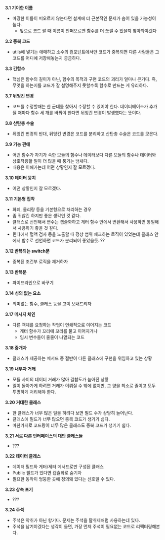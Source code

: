 **3.1 기이한 이름**
- 마땅한 이름이 떠오르지 않는다면 설계에 더 근본적인 문제가 숨어 있을 가능성이 높다.
    - 앞으로 코드 짤 때 이름이 안떠오르면 함수를 더 쪼갤 수 있을지 찾아봐야겠다

**3.2 중복 코드**
- utils에 넣기는 애매하고 소수의 컴포넌트에서만 코드가 중복되면 다른 사람들은 그 코드를 어디에 저장해놓는지 궁금하다.

**3.3 긴함수**
- 핵심은 함수의 길이가 아닌, 함수의 목적과 구현 코드의 괴리가 얼마나 큰가다. 즉, 무엇을 하는지를 코드가 잘 설명해주지 못할수록 함수로 만드는 게 유리하다.

**3.7 뒤엉킨 변경**
- 코드를 수정할때는 한 군데를 찾아서 수정할 수 있어야 한다. 데이터베이스가 추가될 때마다 함수 세 개를 바꿔야 한다면 뒤엉킨 변경이 발생했다는 뜻이다.

**3.8 산탄총 수술**
- 뒤엉킨 변경의 반대, 뒤엉킨 변경은 코드를 분리하고 산탄총 수술은 코드를 모은다.

**3.9 기능 편애**
- 어떤 함수가 자기가 속한 모듈의 함수나 데이터보다 다른 모듈의 함수나 데이터와 상호작용할 일이 더 많을 때 풍기는 냄새다.
- 내용은 이해가는데 어떤 상황인지 잘 모르겠다.

**3.10 데이터 뭉치**
- 어떤 상황인지 잘 모르겠다.

**3.11 기본형 집착**
- 화폐, 물리량 등을 기본형으로 처리하는 경우
- 좀 귀찮긴 하지만 좋은 생각인 것 같다.
- 클래스로 선언해서 변수는 캡슐화하고 게터 함수 안에서 변환해서 사용하면 통일해서 사용하기 좋을 것 같다.
- 린다에서 혈액 검사 등을 노출할 때 정상 범위 체크하는 로직이 있었는데 클래스 안에서 함수로 선언하면 코드가 분리되어 좋았을듯..??

**3.12 반복되는 switch문**
- 중복된 조건부 로직을 제거하자

**3.13 반복문**
- 파이프라인으로 바꾸기

**3.14 성의 없는 요소**
- 의미없는 함수, 클래스 등을 고이 보내드리자

**3.17 메시지 체인**
- 다른 객체를 요청하는 작업이 연쇄적으로 이어지는 코드
    - 게터 함수가 꼬리에 꼬리를 물고 이어지거나
    - 임시 변수들이 줄줄이 나열되는 코드

**3.18 중개자**
- 클래스가 제공하는 메서드 중 절반이 다른 클래스에 구현을 위임하고 있는 상황

**3.19 내부자 거래**
- 모듈 사이의 데이터 거래가 많아 결합도가 높아진 상황
- 일이 돌아가게 하려면 거래가 이뤄질 수 밖에 없지만, 그 양을 최소로 줄이고 모두 투명하게 처리해야 한다.


**3.20 거대한 클래스**
- 한 클래스가 너무 많은 일을 하려다 보면 필드 수가 상당히 늘어난다.
- 클래스에 필드가 너무 많으면 중복 코드가 생기기 쉽다.
- 마찬가지로 코드량이 너무 많은 클래스도 중복 코드가 생기기 쉽다.

**3.21 서로 다른 인터페이스의 대안 클래스들**
- ???

**3.22 데이터 클래스**
- 데이터 필드와 게터/세터 메서드로만 구성된 클래스
- Public 필드가 있다면 캡슐화로 숨기자
- 필요한 동작이 엉뚱한 곳에 정의돼 있다는 신호일 수 있다.

**3.23 상속 포기**
- ???

**3.24 주석**
- 주석은 악취가 아닌 향기다. 문제는 주석을 탈취제처럼 사용하는데 있다.
- 주석을 남겨야겠다는 생각이 들면, 가장 먼저 주석이 필요없는 코드로 리팩터링해본다.
